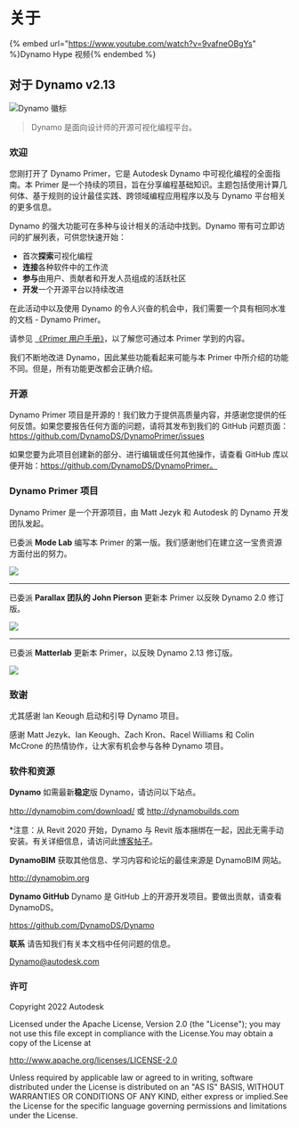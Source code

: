 # 关于

{% embed url="https://www.youtube.com/watch?v=9vafneOBgYs" %}Dynamo Hype 视频{% endembed %}

## 对于 Dynamo v2.13

![Dynamo 徽标](images/dynamo\_logo\_dark-trim.jpg)

> Dynamo 是面向设计师的开源可视化编程平台。

### 欢迎

您刚打开了 Dynamo Primer，它是 Autodesk Dynamo 中可视化编程的全面指南。本 Primer 是一个持续的项目，旨在分享编程基础知识。主题包括使用计算几何体、基于规则的设计最佳实践、跨领域编程应用程序以及与 Dynamo 平台相关的更多信息。

Dynamo 的强大功能可在多种与设计相关的活动中找到。Dynamo 带有可立即访问的扩展列表，可供您快速开始：

* 首次**探索**可视化编程
* **连接**各种软件中的工作流
* **参与**由用户、贡献者和开发人员组成的活跃社区
* **开发**一个开源平台以持续改进

在此活动中以及使用 Dynamo 的令人兴奋的机会中，我们需要一个具有相同水准的文档 - Dynamo Primer。

请参见 [《Primer 用户手册》](1\_introduction/2-primer-user-guide-dynamo-community-and-platform.md)，以了解您可通过本 Primer 学到的内容。

我们不断地改进 Dynamo，因此某些功能看起来可能与本 Primer 中所介绍的功能不同。但是，所有功能更改都会正确介绍。

### 开源

Dynamo Primer 项目是开源的！我们致力于提供高质量内容，并感谢您提供的任何反馈。如果您要报告任何方面的问题，请将其发布到我们的 GitHub 问题页面：https://github.com/DynamoDS/DynamoPrimer/issues

如果您要为此项目创建新的部分、进行编辑或任何其他操作，请查看 GitHub 库以便开始：https://github.com/DynamoDS/DynamoPrimer。

### Dynamo Primer 项目

Dynamo Primer 是一个开源项目，由 Matt Jezyk 和 Autodesk 的 Dynamo 开发团队发起。

已委派 **Mode Lab** 编写本 Primer 的第一版。我们感谢他们在建立这一宝贵资源方面付出的努力。

![](images/MODELAB\_Logo.png)

***

已委派 **Parallax 团队的 John Pierson** 更新本 Primer 以反映 Dynamo 2.0 修订版。

![](images/PRLX\_Logo.jpg)

***

已委派 **Matterlab** 更新本 Primer，以反映 Dynamo 2.13 修订版。

![](images/matterlab\_final-07.jpg)

### 致谢

尤其感谢 Ian Keough 启动和引导 Dynamo 项目。

感谢 Matt Jezyk、Ian Keough、Zach Kron、Racel Williams 和 Colin McCrone 的热情协作，让大家有机会参与各种 Dynamo 项目。

### 软件和资源

**Dynamo** 如需最新**稳定**版 Dynamo，请访问以下站点。

http://dynamobim.com/download/ 或 http://dynamobuilds.com

*注意：从 Revit 2020 开始，Dynamo 与 Revit 版本捆绑在一起，因此无需手动安装。有关详细信息，请访问此[博客帖子](https://dynamobim.org/dynamo-core-2-1-release/)。

**DynamoBIM** 获取其他信息、学习内容和论坛的最佳来源是 DynamoBIM 网站。

http://dynamobim.org

**Dynamo GitHub** Dynamo 是 GitHub 上的开源开发项目。要做出贡献，请查看 DynamoDS。

https://github.com/DynamoDS/Dynamo

**联系** 请告知我们有关本文档中任何问题的信息。

Dynamo@autodesk.com

### 许可

Copyright 2022 Autodesk

Licensed under the Apache License, Version 2.0 (the "License"); you may not use this file except in compliance with the License.You may obtain a copy of the License at

http://www.apache.org/licenses/LICENSE-2.0

Unless required by applicable law or agreed to in writing, software distributed under the License is distributed on an "AS IS" BASIS, WITHOUT WARRANTIES OR CONDITIONS OF ANY KIND, either express or implied.See the License for the specific language governing permissions and limitations under the License.
